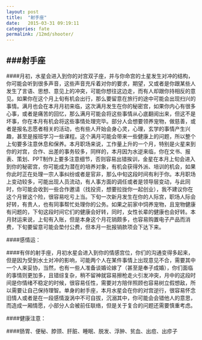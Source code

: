 ```yaml
---
layout: post
title:  "射手座"
date:   2015-03-31 09:19:11
categories: fate
permalink: /12md/shooter/
---
```


###射手座
---

####月初，水星会进入到你的对宫双子座，并与你命宫的土星发生对冲的结构，你可能会听到很多声音，这些声音充斥着对你的要求，期望，又或者是你跟某些人发生了言语、思想、意见上的冲突，可能你想往这边走，而有人却跟你持相反的意见。如果你在这个月上旬有机会出行，那么要留意在旅行的途中可能会出现扫兴的事情。满月也会在本月月初来临，这次满月发生在你的秘密宫，如果你内心有很多心事，或者是痛苦的回忆，那么满月可能会将这些事情从心底翻阅出来，但这不是坏事，你在本月有机会将这些事情处理完毕。部分人会想要领养宠物，做慈善，或者是报名志愿者相关的活动，也有些人开始会身心灵，心理，玄学的事情产生兴趣，甚至是报班学习一些课程。这个满月可能会带来一些健康上的问题，所以整个上旬要多注意休息和保养。本月职场来说，工作量上升的一个月，特别是火星来到你的对宫，合作、出差的事务较多，同样的，本月因为水逆来临，你在文书、报表、策划、PPT制作上要多注意细节，否则容易出错挨训，金星在本月上旬会进入到你的秘密宫，你可能成为潜在的培养对象，有机会获得外派、培训的机会，如果你此时正在处理一宗人事纠纷或者是官非，那么中旬这段时间有利于你。本月职场上变动较多，可能出现人员流动，有人事方面的调任或者是领导层变动，与此同时，你可能会收到一些合作邀请（找投资，想要拉拢你一起创业），我不建议你在这个月冒这个险，很容易吃亏上当。下旬一次新月发生在你的人际宫，职场人际会好转，有贵人，也有同事帮忙处理你的公务。如果之前家中饲养宠物，且宠物健康有问题的，下旬这段时间它们的健康会好转，同时，女性长辈的健康也会好转。本月财运来说，上旬有入账，但是本身这个月花销颇多，也容易购置电子产品而消费，下旬要留意可能会垫付公费，但本月一批报销款项会下达下来。

####感情运：

####有伴的射手座，月初水星会进入到你的情感宫位，你们的沟通变得多起来，但是因为受到水土对冲的影响，可能两个人在某件事情上出现意见不合，需要其中一个人来妥协，当然，也有一些人准备谈婚论嫁了（甚至是奉子成婚），你们面临的事情则更加多，且错综复杂，稍不留神就容易擦枪走火引发冲突，月中的这段时间是你情绪不稳定的时候，很容易任性，需要对方陪伴照顾也容易树立假想敌，所以需要让自己保持理智。单身的射手座，本月水星会在你的对宫逆行，很容易怀念旧情人或者是在一段感情漩涡中不可自拔，沉溺其中，你可能会会错他人的意思，而造成一厢情愿，小部分人会被前任联络，但是关于复合的问题还需要慎重考虑。

####健康注意：

####肠胃、便秘、脖颈、肝脏、睡眠、脱发、浮肿、贫血、出痘、出疹子
